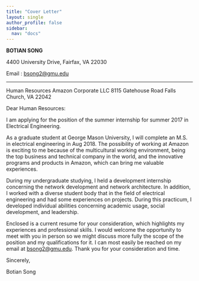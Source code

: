```yaml
---
title: "Cover Letter"
layout: single
author_profile: false
sidebar:
  nav: "docs"
---
```


**BOTIAN SONG**

4400 University Drive, Fairfax, VA 22030

Email : bsong2@gmu.edu

----

Human Resources
Amazon Corporate LLC
8115 Gatehouse Road
Falls Church, VA 22042



Dear Human Resources:

I am applying for the position of the summer internship for summer 2017 in Electrical Engineering.

As a graduate student at George Mason University, I will complete an M.S. in electrical engineering in Aug 2018. The possibility of working at Amazon is exciting to me because of the multicultural working environment, being the top business and technical company in the world, and the innovative programs and products in Amazon, which can bring me valuable experiences.

During my undergraduate studying, I held a development internship concerning the network development and network architecture. In addition, I worked with a diverse student body that in the field of electrical engineering and had some experiences on projects. During this practicum, I developed individual abilities concerning academic usage, social development, and leadership.

Enclosed is a current resume for your consideration, which highlights my experiences and professional skills. I would welcome the opportunity to meet with you in person so we might discuss more fully the scope of the position and my qualifications for it. I can most easily be reached on my email at bsong2@gmu.edu. Thank you for your consideration and time.

Sincerely,

Botian Song
